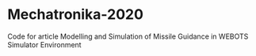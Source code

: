 # Mechatronika-2020
Code for article Modelling and Simulation of Missile Guidance in WEBOTS Simulator Environment
